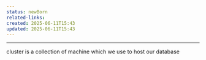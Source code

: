 ```yaml
---
status: newBorn
related-links: 
created: 2025-06-11T15:43
updated: 2025-06-11T15:43
---
```

---

cluster is a collection of machine which we use to host our database

